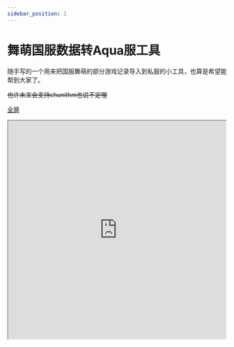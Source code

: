 ```yaml
---
sidebar_position: 1
---
```




# 舞萌国服数据转Aqua服工具

随手写的一个用来把国服舞萌的部分游戏记录导入到私服的小工具，也算是希望能帮到大家了。

~~也许未来会支持chunithm也说不定喔~~

[全屏](https://danieltoyama.github.io/MaiData2Aqua/maidatatrans.html)

<iframe src="https://danieltoyama.github.io/MaiData2Aqua/maidatatrans.html" width="500px" height="500px"></iframe>


